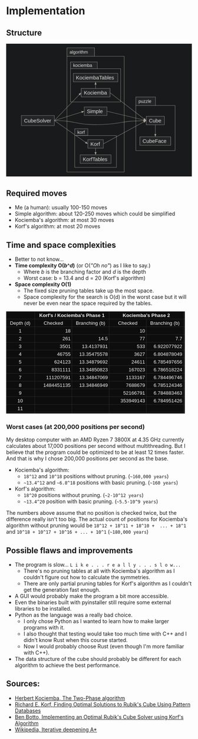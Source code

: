 # Implementation  


## Structure  
![A picture of the project structure.](img/structure.png)

## Required moves  
- Me (a human): usually 100-150 moves  
- Simple algorithm: about 120-250 moves which could be simplified  
- Kociemba's algorithm: at most 30 moves  
- Korf's algorithm: at most 20 moves  


## Time and space complexities  
- Better to not know...
- **Time complexity O(_b_^_d_)** (or O(_"Oh no"_) as I like to say.)  
  - Where _b_ is the branching factor and _d_ is the depth  
  - Worst case: b = 13.4 and d = 20 (Korf's algorithm)  
- **Space complexity O(1)**
  - The fixed size pruning tables take up the most space.  
  - Space complexity for the search is O(d) in the worst case but it will never 
    be even near the space required by the tables.  

![Table of the checked orientations per depth to calculate the branching factors.](img/branching.png)

### Worst cases (at 200,000 positions per second)
My desktop computer with an AMD Ryzen 7 3800X at 4.35 GHz currently calculates
about 17,000 positions per second without multithreading. But I believe that
the program could be optimized to be at least 12 times faster. And that is why
I chose 200,000 positions per second as the base.  

- Kociemba's algorithm:  
  - `18^12` and `10^18` positions without pruning. (`~160,000 years`)  
  - `~13.4^12` and `~6.8^18` positions with basic pruning. (`~160 years`)  
- Korf's algorithm:  
  - `18^20` positions without pruning. (`~2·10^12 years`)  
  - `~13.4^20` position with basic pruning. (`~5.5·10^9 years`)  

The numbers above assume that no position is checked twice, but the difference
really isn't too big. The actual count of positions for Kociemba's algorithm
without pruning would be `18^12 + 18^11 + 18^10 +  ... + 18^1` and
`10^18 + 10^17 + 10^16 + ... + 10^1` (`~180,000 years`)


## Possible flaws and improvements  
- The program is slow... `L i k e . . . r e a l l y . . . s l o w...`
  - There's no pruning tables at all with Kociemba's algorithm as I couldn't
    figure out how to calculate the symmetries.  
  - There are only partial pruning tables for Korf's algorithm as I couldn't
    get the generation fast enough.  
- A GUI would probably make the program a bit more accessible.  
- Even the binaries built with pyinstaller still require some external libraries
  to be installed.  
- Python as the language was a really bad choice.  
  - I only chose Python as I wanted to learn how to make larger programs with
    it.
  - I also thought that testing would take too much time with C++ and I didn't
    know Rust when this course started.  
  - Now I would probably choose Rust (even though I'm more familiar with C++).
- The data structure of the cube should probably be different for each 
  algorithm to achieve the best performance.


## Sources:
- [Herbert Kociemba, The Two-Phase algorithm](http://www.kociemba.org/cube.htm)  
- [Richard E. Korf, Finding Optimal Solutions to Rubik's Cube Using Pattern Databases](https://www.cs.princeton.edu/courses/archive/fall06/cos402/papers/korfrubik.pdf)  
- [Ben Botto, Implementing an Optimal Rubik's Cube Solver using Korf's Algorithm](https://medium.com/@benjamin.botto/implementing-an-optimal-rubiks-cube-solver-using-korf-s-algorithm-bf750b332cf9)  
- [Wikipedia, Iterative deepening A*](https://en.wikipedia.org/wiki/Iterative_deepening_A*)  
